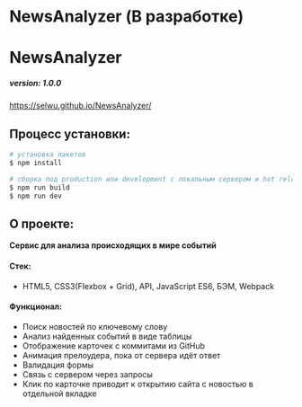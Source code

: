 # NewsAnalyzer (В разработке)



# NewsAnalyzer

##### version: 1.0.0


 https://selwu.github.io/NewsAnalyzer/


## Процесс установки:

```bash
# установка пакетов
$ npm install

# сборка под production или development с локальным сервером и hot reload
$ npm run build
$ npm run dev
```

## О проекте:

**Сервис для анализа происходящих в мире событий**

#### Стек:
* HTML5, CSS3(Flexbox + Grid), API, JavaScript ES6, БЭМ, Webpack

#### Функционал:

* Поиск новостей по ключевому слову
* Анализ найденных событий в виде таблицы
* Отображение карточек с коммитами из GitHub
* Анимация прелоудера, пока от сервера идёт ответ
* Валидация формы
* Связь с сервером через запросы
* Клик по карточке приводит к открытию сайта с новостью в отдельной вкладке
